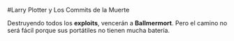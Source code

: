 #Larry Plotter y Los Commits de la Muerte

Destruyendo todos los **exploits**, vencerán a **Ballmermort**.
Pero el camino no será fácil porque sus portátiles no tienen mucha batería.


